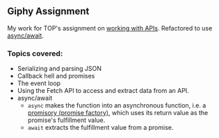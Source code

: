 ## Giphy Assignment

My work for TOP's assignment on [working with APIs](https://www.theodinproject.com/lessons/node-path-javascript-working-with-apis#assignment). Refactored to use [async/await](https://www.theodinproject.com/lessons/node-path-javascript-async-and-await#practice).

### Topics covered:
- Serializing and parsing JSON
- Callback hell and promises
- The event loop
- Using the Fetch API to access and extract data from an API.
- async/await
    - `async` makes the function into an asynchronous function, i.e. a [promisory (promise factory)](https://github.com/getify/You-Dont-Know-JS/blob/1st-ed/async%20%26%20performance/ch3.md#inertia), which uses its return value as the promise's fulfillment value.
    - `await` extracts the fulfillment value from a promise.
